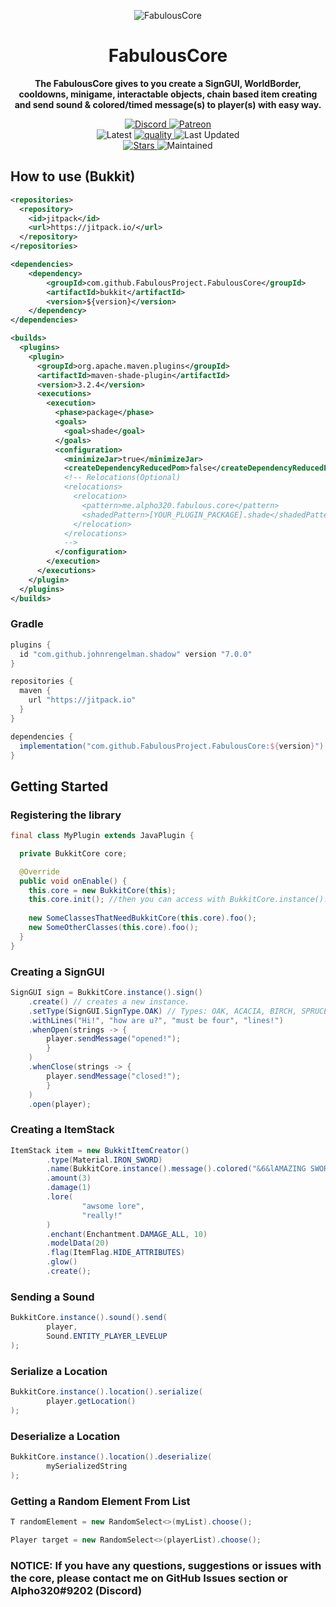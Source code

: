 
<p align="center">
<img alt="FabulousCore"
    src="https://cdn.discordapp.com/attachments/627487868343812106/854502480893050900/fabulouscore.png">
</p>

<h1 align="center">FabulousCore</h1>

<p align="center">
 <b>
      The FabulousCore gives to you create a SignGUI, WorldBorder, cooldowns, minigame, interactable objects, chain based item creating and send sound & colored/timed message(s) to player(s) with easy way.
</b>
</p>


<p align="center">
    <a href="https://discord.gg/aRn7E7Ws2n">
        <img alt="Discord" src="https://img.shields.io/discord/597922723762536510?color=7289DA&label=Discord&logo=discord&logoColor=7289DA">
    </a>
    <a href="https://www.patreon.com/join/alpho320">
        <img alt="Patreon" src="https://img.shields.io/badge/-Support_on_Patreon-F96854.svg?logo=patreon&style=flat&logoColor=white">
    </a> 
    <br>
    <img alt="Latest" src="https://jitpack.io/v/FabulousProject/FabulousCore.svg">
    <a href="https://app.codacy.com/gh/FabulousProject/FabulousCore/dashboard">
        <img alt="quality" src="https://img.shields.io/codacy/grade/1538be190da6406aa6a2bc711b2478a2">
    </a>
    <img alt="Last Updated" src="https://img.shields.io/github/last-commit/FabulousProject/FabulousCore">
    <br>
    <a href="https://github.com/FabulousProject/FabulousCore/stargazers">
        <img alt="Stars" src="https://img.shields.io/github/stars/FabulousProject/FabulousCore">
    </a>
    <img alt="Maintained" src="https://img.shields.io/maintenance/yes/2021"> 
</p>

## How to use (Bukkit)
```xml
<repositories>
  <repository>
    <id>jitpack</id>
    <url>https://jitpack.io/</url>
  </repository>
</repositories>
```

```xml
<dependencies>
	<dependency>
	    <groupId>com.github.FabulousProject.FabulousCore</groupId>
	    <artifactId>bukkit</artifactId> 
	    <version>${version}</version>
	</dependency>
</dependencies>

<builds>
  <plugins>
    <plugin>
      <groupId>org.apache.maven.plugins</groupId>
      <artifactId>maven-shade-plugin</artifactId>
      <version>3.2.4</version>
      <executions>
        <execution>
          <phase>package</phase>
          <goals>
            <goal>shade</goal>
          </goals>
          <configuration>
            <minimizeJar>true</minimizeJar>
            <createDependencyReducedPom>false</createDependencyReducedPom>
            <!-- Relocations(Optional)
            <relocations>
              <relocation>
                <pattern>me.alpho320.fabulous.core</pattern>
                <shadedPattern>[YOUR_PLUGIN_PACKAGE].shade</shadedPattern>
              </relocation>
            </relocations>
            -->
          </configuration>
        </execution>
      </executions>
    </plugin>
  </plugins>
</builds>
```

### Gradle

```groovy
plugins {
  id "com.github.johnrengelman.shadow" version "7.0.0"
}
```

```groovy
repositories {
  maven {
    url "https://jitpack.io"
  }
}
```

```groovy
dependencies {
  implementation("com.github.FabulousProject.FabulousCore:${version}")
}
```

## Getting Started

### Registering the library

```java
final class MyPlugin extends JavaPlugin {

  private BukkitCore core;

  @Override
  public void onEnable() {
    this.core = new BukkitCore(this);
    this.core.init(); //then you can access with BukkitCore.instance().foo();
    
    new SomeClassesThatNeedBukkitCore(this.core).foo();
    new SomeOtherClasses(this.core).foo();
  }
}
```

### Creating a SignGUI
```java
SignGUI sign = BukkitCore.instance().sign()
	.create() // creates a new instance.
	.setType(SignGUI.SignType.OAK) // Types: OAK, ACACIA, BIRCH, SPRUCE, CRIMSON, DARK_OAK, JUNGLE.
	.withLines("Hi!", "how are u?", "must be four", "lines!")
	.whenOpen(strings -> {			
		player.sendMessage("opened!");
	    }
	)
	.whenClose(strings -> {
		player.sendMessage("closed!");
	    }
	)
	.open(player);
```

### Creating a ItemStack
```java
ItemStack item = new BukkitItemCreator()
        .type(Material.IRON_SWORD)
        .name(BukkitCore.instance().message().colored("&6&lAMAZING SWORD!"))
        .amount(3)
        .damage(1)
        .lore(
                "awsome lore",
                "really!"
        )
        .enchant(Enchantment.DAMAGE_ALL, 10)
        .modelData(20)
        .flag(ItemFlag.HIDE_ATTRIBUTES)
        .glow()
        .create();   
```

### Sending a Sound
```java
BukkitCore.instance().sound().send(
        player,
        Sound.ENTITY_PLAYER_LEVELUP
);  
```

### Serialize a Location
```java
BukkitCore.instance().location().serialize(
        player.getLocation()
); 
```

### Deserialize a Location
```java
BukkitCore.instance().location().deserialize(
        mySerializedString
); 
```

### Getting a Random Element From List
```java
T randomElement = new RandomSelect<>(myList).choose();

Player target = new RandomSelect<>(playerList).choose();
```

### <b>NOTICE: If you have any questions, suggestions or issues with the core, please contact me on GitHub Issues section or Alpho320#9202 (Discord)</b>

